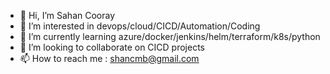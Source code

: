 - 👋 Hi, I’m Sahan Cooray
- 👀 I’m interested in devops/cloud/CICD/Automation/Coding 
- 🌱 I’m currently learning azure/docker/jenkins/helm/terraform/k8s/python
- 💞️ I’m looking to collaborate on CICD projects
- 📫 How to reach me : shancmb@gmail.com

<!---
directsahan/directsahan is a ✨ special ✨ repository because its `README.md` (this file) appears on your GitHub profile.
You can click the Preview link to take a look at your changes.
--->
